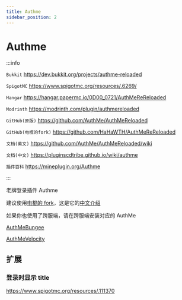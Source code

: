 ```yaml
---
title: Authme
sidebar_position: 2
---
```


# Authme

:::info

`Bukkit` https://dev.bukkit.org/projects/authme-reloaded

`SpigotMC` https://www.spigotmc.org/resources/.6269/

`Hangar` https://hangar.papermc.io/0D00_0721/AuthMeReReloaded

`Modrinth` https://modrinth.com/plugin/authmereloaded

`GitHub(原版)` https://github.com/AuthMe/AuthMeReloaded

`GitHub(电棍的fork)` https://github.com/HaHaWTH/AuthMeReReloaded

`文档(英文)` https://github.com/AuthMe/AuthMeReloaded/wiki

`文档(中文)` https://pluginscdtribe.github.io/wiki/authme

`插件百科` https://mineplugin.org/Authme

:::

老牌登录插件 Authme

建议使用[电棍的 fork](https://github.com/HaHaWTH/AuthMeReReloaded)，这是它的[中文介绍](https://github.com/HaHaWTH/AuthMeReReloaded/blob/master/README-zh.md)

如果你也使用了跨服端，请在跨服端安装对应的 AuthMe

[AuthMeBungee](https://www.spigotmc.org/resources/.50219/)

[AuthMeVelocity](../../../../process/cross-server/plugin/cross-only.md#authmevelocity)

## 扩展

### 登录时显示 title

https://www.spigotmc.org/resources/.111370
